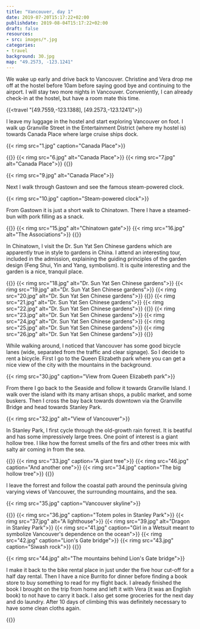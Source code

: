```yaml
---
title: "Vancouver, day 1"
date: 2019-07-20T15:17:22+02:00
publishdate: 2019-08-04T15:17:22+02:00
draft: false
resources:
- src: images/*.jpg
categories:
- travel
background: 30.jpg
map: "49.2573, -123.1241"
---
```


We wake up early and drive back to Vancouver. Christine and Vera drop me off at
the hostel before 10am before saying good bye and continuing to the airport.
I will stay two more nights in Vancouver. Conveniently, I can already check-in
at the hostel, but have a room mate this time.

{{<travel "[49.7559,-123.1388], [49.2573,-123.1241]">}}

I leave my luggage in the hostel and start exploring Vancouver on foot. I walk
up Granville Street in the Entertainment District (where my hostel is) towards
Canada Place where large cruise ships dock.

{{< rimg src="1.jpg" caption="Canada Place">}}

{{<gallery>}}
{{< rimg src="6.jpg" alt="Canada Place">}}
{{< rimg src="7.jpg" alt="Canada Place">}}
{{</gallery>}}

{{< rimg src="9.jpg" alt="Canada Place">}}

Next I walk through Gastown and see the famous steam-powered clock.

{{< rimg src="10.jpg" caption="Steam-powered clock">}}

From Gastown it is just a short walk to Chinatown. There I have a steamed-bun
with pork filling as a snack.

{{<gallery>}}
{{< rimg src="15.jpg" alt="Chinatown gate">}}
{{< rimg src="16.jpg" alt="The Associations">}}
{{</gallery>}}

In Chinatown, I visit the Dr. Sun Yat Sen Chinese gardens which are apparently
true in style to gardens in China. I attend an interesting tour, included in the
admission, explaining the guiding principles of the garden design (Feng Shui, Yin
and Yang, symbolism). It is quite interesting and the garden is a nice, tranquil
place.

{{<gallery>}}
{{< rimg src="18.jpg" alt="Dr. Sun Yat Sen Chinese gardens">}}
{{< rimg src="19.jpg" alt="Dr. Sun Yat Sen Chinese gardens">}}
{{< rimg src="20.jpg" alt="Dr. Sun Yat Sen Chinese gardens">}}
{{</gallery>}}
{{< rimg src="21.jpg" alt="Dr. Sun Yat Sen Chinese gardens">}}
{{< rimg src="22.jpg" alt="Dr. Sun Yat Sen Chinese gardens">}}
{{<gallery>}}
{{< rimg src="23.jpg" alt="Dr. Sun Yat Sen Chinese gardens">}}
{{< rimg src="24.jpg" alt="Dr. Sun Yat Sen Chinese gardens">}}
{{< rimg src="25.jpg" alt="Dr. Sun Yat Sen Chinese gardens">}}
{{< rimg src="26.jpg" alt="Dr. Sun Yat Sen Chinese gardens">}}
{{</gallery>}}

While walking around, I noticed that Vancouver has some good bicycle lanes (wide,
separated from the traffic and clear signage). So I decide to rent a bicycle.
First I go to the Queen Elizabeth park where you can get a nice view of the city
with the mountains in the background.

{{< rimg src="30.jpg" caption="View from Queen Elizabeth park">}}

From there I go back to the Seaside and follow it towards Granville Island.
I walk over the island with its many artisan shops, a public market, and some
buskers. Then I cross the bay back towards downtown via the Granville Bridge and
head towards Stanley Park.

{{< rimg src="32.jpg" alt="View of Vancouver">}}

In Stanley Park, I first cycle through the old-growth rain forrest. It is
beatiful and has some impressively large trees. One point of interest is a giant
hollow tree. I like how the forrest smells of the firs and other trees mix with
salty air coming in from the sea.

{{<gallery>}}
{{< rimg src="33.jpg" caption="A giant tree">}}
{{< rimg src="46.jpg" caption="And another one">}}
{{< rimg src="34.jpg" caption="The big hollow tree">}}
{{</gallery>}}

I leave the forrest and follow the coastal path around the peninsula giving
varying views of Vancouver, the surrounding mountains, and the sea.

{{< rimg src="35.jpg" caption="Vancouver skyline">}}

{{<gallery>}}
{{< rimg src="36.jpg" caption="Totem poles in Stanley Park">}}
{{< rimg src="37.jpg" alt="A lighthouse">}}
{{< rimg src="39.jpg" alt="Dragon in Stanley Park">}}
{{< rimg src="41.jpg" caption="Girl in a Wetsuit meant to symbolize Vancouver's dependence on the ocean">}}
{{< rimg src="42.jpg" caption="Lion's Gate bridge">}}
{{< rimg src="43.jpg" caption="Siwash rock">}}
{{</gallery>}}

{{< rimg src="44.jpg" alt="The mountains behind Lion's Gate bridge">}}

I make it back to the bike rental place in just under the five hour cut-off for
a half day rental. Then I have a nice Burrito for dinner before finding a book
store to buy something to read for my flight back. I already finished the book
I brought on the trip from home and left it with Vera (it was an English book)
to not have to carry it back. I also get some groceries for the next day and do
laundry.  After 10 days of climbing this was definitely necessary to have some
clean cloths again.

{{<nextday>}}
